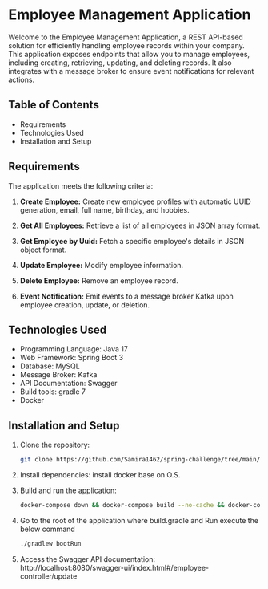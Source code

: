 # Employee Management Application

Welcome to the Employee Management Application, a REST API-based solution for efficiently handling employee records within your company. This application exposes endpoints that allow you to manage employees, including creating, retrieving, updating, and deleting records. It also integrates with a message broker to ensure event notifications for relevant actions.

## Table of Contents

- Requirements
- Technologies Used
- Installation and Setup

## Requirements

The application meets the following criteria:

1. **Create Employee:** Create new employee profiles with automatic UUID generation, email, full name, birthday, and hobbies.

2. **Get All Employees:** Retrieve a list of all employees in JSON array format.

3. **Get Employee by Uuid:** Fetch a specific employee's details in JSON object format.

4. **Update Employee:** Modify employee information.

5. **Delete Employee:** Remove an employee record.

6. **Event Notification:** Emit events to a message broker Kafka upon employee creation, update, or deletion.

## Technologies Used

- Programming Language: Java 17
- Web Framework: Spring Boot 3 
- Database: MySQL
- Message Broker: Kafka
- API Documentation: Swagger
- Build tools: gradle 7 
- Docker

## Installation and Setup

1. Clone the repository:
   ```sh
   git clone https://github.com/Samira1462/spring-challenge/tree/main/employee-api
   

2. Install dependencies:
install docker base on O.S. 

3. Build and run the application:
   ```sh 
   docker-compose down && docker-compose build --no-cache && docker-compose up

4. Go to the root of the application where build.gradle and Run execute the below command
   
   ```sh  
   ./gradlew bootRun
5. Access the Swagger API documentation:
   http://localhost:8080/swagger-ui/index.html#/employee-controller/update

